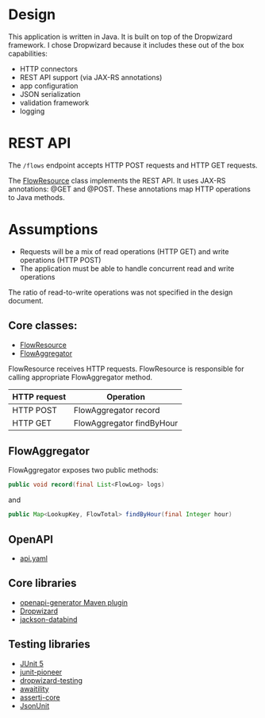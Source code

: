 # Design

This application is written in Java. It is built on top of the Dropwizard framework. I chose Dropwizard because it includes these out of the box capabilities:

- HTTP connectors
- REST API support (via JAX-RS annotations)
- app configuration
- JSON serialization
- validation framework
- logging

# REST API

The `/flows` endpoint accepts HTTP POST requests and HTTP GET requests.

The [FlowResource](https://github.com/sullis/flow-example/blob/main/server/src/main/java/io/github/sullis/flow/server/FlowsResource.java) class implements the REST API. It uses JAX-RS annotations: @GET and @POST. These annotations map HTTP operations to Java methods. 

# Assumptions
- Requests will be a mix of read operations (HTTP GET) and write operations (HTTP POST)
- The application must be able to handle concurrent read and write operations

The ratio of read-to-write operations was not specified in the design document.

## Core classes:
- [FlowResource](https://github.com/sullis/flow-example/blob/main/server/src/main/java/io/github/sullis/flow/server/FlowsResource.java)
- [FlowAggregator](https://github.com/sullis/flow-example/blob/main/server/src/main/java/io/github/sullis/flow/server/FlowAggregator.java)

FlowResource receives HTTP requests. FlowResource is responsible for calling appropriate FlowAggregator method.

| HTTP request | Operation                 |
|--------------|---------------------------|
| HTTP POST    | FlowAggregator record     |
| HTTP GET     | FlowAggregator findByHour |

## FlowAggregator

FlowAggregator exposes two public methods:
```java
public void record(final List<FlowLog> logs)
```

and

```java
public Map<LookupKey, FlowTotal> findByHour(final Integer hour)
```

## OpenAPI
- [api.yaml](https://github.com/sullis/flow-example/blob/main/openapi/src/main/resources/api.yaml)

## Core libraries
- [openapi-generator Maven plugin](https://github.com/OpenAPITools/openapi-generator)
- [Dropwizard](https://www.dropwizard.io/en/latest/)
- [jackson-databind](https://github.com/FasterXML/jackson-databind)

## Testing libraries
- [JUnit 5](https://junit.org/junit5/docs/current/user-guide/)
- [junit-pioneer](https://junit-pioneer.org/docs/)
- [dropwizard-testing](https://www.dropwizard.io/en/latest/manual/testing.html)
- [awaitility](https://github.com/awaitility/awaitility)
- [assertj-core](https://github.com/assertj/assertj-core)
- [JsonUnit](https://github.com/lukas-krecan/JsonUnit) 
